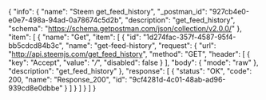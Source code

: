 {
  "info": {
    "name": "Steem get_feed_history",
    "_postman_id": "927cb4e0-e0e7-498a-94ad-0a78674c5d2b",
    "description": "get_feed_history",
    "schema": "https://schema.getpostman.com/json/collection/v2.0.0/"
  },
  "item": [
    {
      "name": "Get",
      "item": [
        {
          "id": "1d274fac-357f-4587-95f4-bb5cdcd84b3c",
          "name": "get-feed-history",
          "request": {
            "url": "http://api.steemjs.com/get_feed_history",
            "method": "GET",
            "header": [
              {
                "key": "Accept",
                "value": "*/*",
                "disabled": false
              }
            ],
            "body": {
              "mode": "raw"
            },
            "description": "get_feed_history"
          },
          "response": [
            {
              "status": "OK",
              "code": 200,
              "name": "Response_200",
              "id": "9cf4281d-4c01-48ab-ad96-939cd8e0dbbe"
            }
          ]
        }
      ]
    }
  ]
}